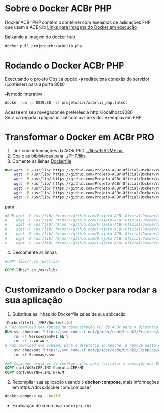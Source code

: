 # Sobre o Docker **ACBr PHP**
Docker ACBr PHP contém o contêiner com exemplos de aplicações PHP que usam a ACBrLib
[Links para Imagens do Docker em execução](https://hub.docker.com/r/projetoacbr/acbrlib_php)

Baixando a imagem do docker hub

```sh
docker pull projetoacbr/acbrlib_php
```


# Rodando o Docker **ACBr PHP**
Executando o projeto
Obs.: a opção **-p** redireciona conexão do servidor (contêiner) para a porta 8080

**-it** modo interativo 

```sh
docker run -p 8080:80 -it projetoacbr/acbrlib_php:latest
```

Acesse em seu navegador de preferência http://localhost:8080<br/>
Será carregada a página inicial com os Links dos exemplos em PHP

# Transformar o Docker em **ACBr PRO** 
1. Link com informações da ACBr PRO [../libs/README.md](../libs/README.md#versão-pro)
2. Copie as bibliotecas para [../PHP/libs](../PHP/libs)
3. Comente as linhas   [Dockerfile](../PHP/Dockerfile)

```dockerfile
RUN wget -P /usr/lib/ https://github.com/Projeto-ACBr-Oficial/Docker/raw/refs/heads/main/libs/libacbrboleto64.so && \
    wget -P /usr/lib/ https://github.com/Projeto-ACBr-Oficial/Docker/raw/refs/heads/main/libs/libacbrcep64.so && \
    wget -P /usr/lib/ https://github.com/Projeto-ACBr-Oficial/Docker/raw/refs/heads/main/libs/libacbrconsultacnpj64.so && \
    wget -P /usr/lib/ https://github.com/Projeto-ACBr-Oficial/Docker/raw/refs/heads/main/libs/libacbrgtin64.so && \
    wget -P /usr/lib/ https://github.com/Projeto-ACBr-Oficial/Docker/raw/refs/heads/main/libs/libacbrmdfe64.so && \
    wget -P /usr/lib/ https://github.com/Projeto-ACBr-Oficial/Docker/raw/refs/heads/main/libs/libacbrnfe64.so && \
    wget -P /usr/lib/ https://github.com/Projeto-ACBr-Oficial/Docker/raw/refs/heads/main/libs/libacbrnfse64.so

```
para

```dockerfile
#RUN wget -P /usr/lib/ https://github.com/Projeto-ACBr-Oficial/Docker/raw/refs/heads/main/libs/libacbrboleto64.so && \
#    wget -P /usr/lib/ https://github.com/Projeto-ACBr-Oficial/Docker/raw/refs/heads/main/libs/libacbrcep64.so && \
#    wget -P /usr/lib/ https://github.com/Projeto-ACBr-Oficial/Docker/raw/refs/heads/main/libs/libacbrconsultacnpj64.so && \
#    wget -P /usr/lib/ https://github.com/Projeto-ACBr-Oficial/Docker/raw/refs/heads/main/libs/libacbrgtin64.so && \
#    wget -P /usr/lib/ https://github.com/Projeto-ACBr-Oficial/Docker/raw/refs/heads/main/libs/libacbrmdfe64.so && \
#    wget -P /usr/lib/ https://github.com/Projeto-ACBr-Oficial/Docker/raw/refs/heads/main/libs/libacbrnfe64.so && \
#    wget -P /usr/lib/ https://github.com/Projeto-ACBr-Oficial/Docker/raw/refs/heads/main/libs/libacbrnfse64.so

```

4. Descomente as linhas
```dockerfile
#COPY libs/*.so /usr/lib/
```

```dockerfile
COPY libs/*.so /usr/lib/
```


# Customizando o Docker para rodar a sua aplicação
1. Substitua as linhas do [Dockerfile](../PHP/Dockerfile) pelas de sua aplicação


```dockerfile
[Dockerfile](../PHP/Dockerfile)
# Faz download dos fontes de demonstração PHP do ACBr para o diretorio do Apache, e remove pasta desnecessárias
RUN svn checkout "https://svn.code.sf.net/p/acbr/code/trunk2/Projetos/ACBrLib/Demos/PHP/" ./ && \
    rm -rf VersoesSemFFI && \
    rm -rf .svn && \
# Faz download dos Schemas para o diretorio do Apache, e remove pasta desnecessárias
    svn checkout "https://svn.code.sf.net/p/acbr/code/trunk2/Exemplos/ACBrDFe/Schemas/" && \
    rm -rf Schemas/.svn

### Copiando arquivos de Configuração, para facilitar a execução dos Demos ###
COPY conf/ACBrCEP.INI ConsultaCEP/MT
COPY conf/ACBrNFe.INI NFe/MT
```
2. Recompilar sua aplicação usando o **docker-compose**, mais informações em https://docs.docker.com/compose/

```sh
docker-compose up --build
```

- Explicação de como usar outro `php.ini`